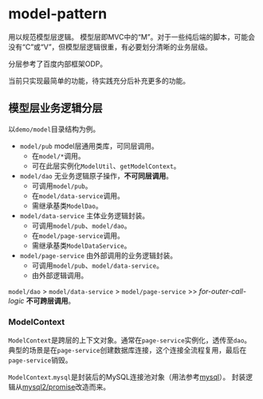 # model-pattern

用以规范模型层逻辑。
模型层即MVC中的“M”。对于一些纯后端的脚本，可能会没有“C”或“V”，但模型层逻辑很重，有必要划分清晰的业务层级。

分层参考了百度内部框架ODP。

当前只实现最简单的功能，待实践充分后补充更多的功能。

## 模型层业务逻辑分层

以`demo/model`目录结构为例。

* `model/pub` model层通用类库，可同层调用。
    * 在`model/*`调用。
    * 可在此层实例化`ModelUtil`、`getModelContext`。
* `model/dao` 无业务逻辑原子操作，**不可同层调用**。
    * 可调用`model/pub`。
    * 在`model/data-service`调用。
    * 需继承基类`ModelDao`。
* `model/data-service` 主体业务逻辑封装。
    * 可调用`model/pub`、`model/dao`。
    * 在`model/page-service`调用。
    * 需继承基类`ModelDataService`。
* `model/page-service` 由外部调用的业务逻辑封装。
    * 可调用`model/pub`、`model/data-service`。
    * 由外部逻辑调用。

`model/dao` > `model/data-service` > `model/page-service` >> _for-outer-call-logic_ **不可跨层调用**。

### ModelContext

`ModelContext`是跨层的上下文对象。通常在`page-service`实例化，透传至`dao`。
典型的场景是在`page-service`创建数据库连接，这个连接全流程复用，最后在`page-service`销毁。

`ModelContext`.`mysql`是封装后的MySQL连接池对象（用法参考[mysql](https://www.npmjs.com/package/mysql#pooling-connections)）。
封装逻辑从[mysql2/promise](https://www.npmjs.com/package/mysql2#using-promise-wrapper)改造而来。

